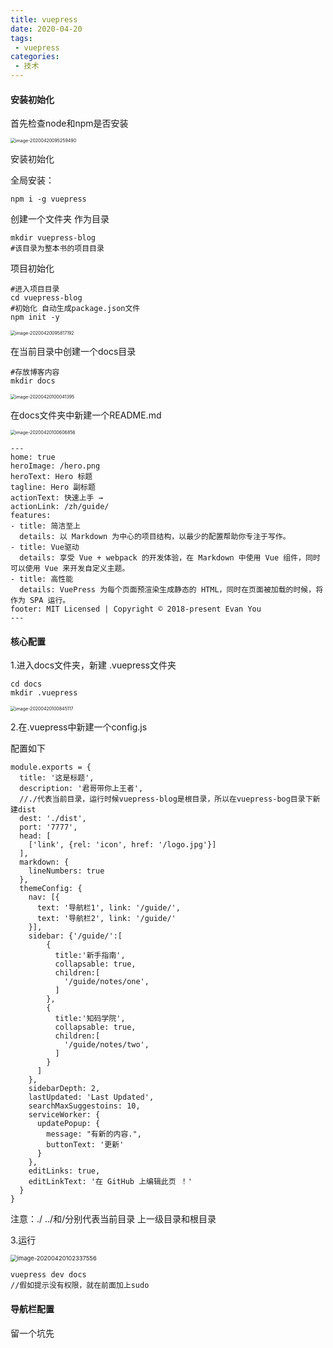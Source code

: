 ```yaml
---
title: vuepress
date: 2020-04-20
tags:
 - vuepress
categories: 
 - 技术
---
```

#### 安装初始化

首先检查node和npm是否安装

<img src="https://tva1.sinaimg.cn/large/007S8ZIlgy1gdzzvlzba6j30d004e0t0.jpg" alt="image-20200420095259490" style="zoom:50%;" />

安装初始化

全局安装：

```
npm i -g vuepress
```



创建一个文件夹 作为目录

```
mkdir vuepress-blog
#该目录为整本书的项目目录
```



项目初始化

```
#进入项目目录
cd vuepress-blog
#初始化 自动生成package.json文件
npm init -y
```

<img src="https://tva1.sinaimg.cn/large/007S8ZIlgy1ge0012k772j30mm0d4abb.jpg" alt="image-20200420095817192" style="zoom:50%;" />

在当前目录中创建一个docs目录

```
#存放博客内容
mkdir docs
```

<img src="https://tva1.sinaimg.cn/large/007S8ZIlgy1ge003keervj30li03sq3k.jpg" alt="image-20200420100041395" style="zoom:50%;" />



在docs文件夹中新建一个README.md

<img src="https://tva1.sinaimg.cn/large/007S8ZIlgy1ge009846w4j314q0n2gp9.jpg" alt="image-20200420100606856" style="zoom:50%;" />

```
---
home: true
heroImage: /hero.png
heroText: Hero 标题
tagline: Hero 副标题
actionText: 快速上手 →
actionLink: /zh/guide/
features:
- title: 简洁至上
  details: 以 Markdown 为中心的项目结构，以最少的配置帮助你专注于写作。
- title: Vue驱动
  details: 享受 Vue + webpack 的开发体验，在 Markdown 中使用 Vue 组件，同时可以使用 Vue 来开发自定义主题。
- title: 高性能
  details: VuePress 为每个页面预渲染生成静态的 HTML，同时在页面被加载的时候，将作为 SPA 运行。
footer: MIT Licensed | Copyright © 2018-present Evan You
---
```



#### 核心配置

1.进入docs文件夹，新建 .vuepress文件夹

```
cd docs
mkdir .vuepress
```



<img src="https://tva1.sinaimg.cn/large/007S8ZIlgy1ge00byly0cj30yk0bedkl.jpg" alt="image-20200420100845117" style="zoom:50%;" />

2.在.vuepress中新建一个config.js

配置如下

```
module.exports = {
  title: '这是标题',
  description: '君哥带你上王者',
  //./代表当前目录，运行时候vuepress-blog是根目录，所以在vuepress-bog目录下新建dist
  dest: './dist',
  port: '7777',
  head: [
    ['link', {rel: 'icon', href: '/logo.jpg'}]
  ],
  markdown: {
    lineNumbers: true
  },
  themeConfig: {
    nav: [{
      text: '导航栏1', link: '/guide/',
      text: '导航栏2', link: '/guide/'
    }],
    sidebar: {'/guide/':[
        {
          title:'新手指南',
          collapsable: true,
          children:[
            '/guide/notes/one',
          ]
        },
        {
          title:'知码学院',
          collapsable: true,
          children:[
            '/guide/notes/two',
          ]
        }
      ]
    },
    sidebarDepth: 2,
    lastUpdated: 'Last Updated',
    searchMaxSuggestoins: 10,
    serviceWorker: {
      updatePopup: {
        message: "有新的内容.",
        buttonText: '更新'
      }
    },
    editLinks: true,
    editLinkText: '在 GitHub 上编辑此页 ！'
  }
}
```



注意：./ ../和/分别代表当前目录 上一级目录和根目录

3.运行

<img src="https://tva1.sinaimg.cn/large/007S8ZIlgy1ge00rfdpz4j30n4028q37.jpg" alt="image-20200420102337556" style="zoom:67%;" />

```
vuepress dev docs
//假如提示没有权限，就在前面加上sudo
```



#### 导航栏配置
留一个坑先
